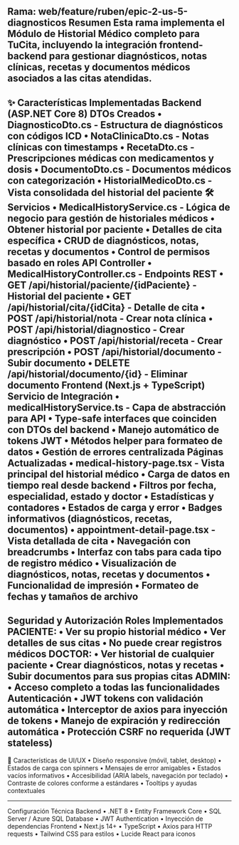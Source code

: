 Rama: web/feature/ruben/epic-2-us-5-diagnosticos
 Resumen
Esta rama implementa el Módulo de Historial Médico completo para TuCita, incluyendo la integración frontend-backend para gestionar diagnósticos, notas clínicas, recetas y documentos médicos asociados a las citas atendidas.
---
✨ Características Implementadas
Backend (ASP.NET Core 8)
 DTOs Creados
•	DiagnosticoDto.cs - Estructura de diagnósticos con códigos ICD
•	NotaClinicaDto.cs - Notas clínicas con timestamps
•	RecetaDto.cs - Prescripciones médicas con medicamentos y dosis
•	DocumentoDto.cs - Documentos médicos con categorización
•	HistorialMedicoDto.cs - Vista consolidada del historial del paciente
🛠️ Servicios
•	MedicalHistoryService.cs - Lógica de negocio para gestión de historiales médicos
•	Obtener historial por paciente
•	Detalles de cita específica
•	CRUD de diagnósticos, notas, recetas y documentos
•	Control de permisos basado en roles
 API Controller
•	MedicalHistoryController.cs - Endpoints REST
•	GET /api/historial/paciente/{idPaciente} - Historial del paciente
•	GET /api/historial/cita/{idCita} - Detalle de cita
•	POST /api/historial/nota - Crear nota clínica
•	POST /api/historial/diagnostico - Crear diagnóstico
•	POST /api/historial/receta - Crear prescripción
•	POST /api/historial/documento - Subir documento
•	DELETE /api/historial/documento/{id} - Eliminar documento
Frontend (Next.js + TypeScript)
 Servicio de Integración
•	medicalHistoryService.ts - Capa de abstracción para API
•	Type-safe interfaces que coinciden con DTOs del backend
•	Manejo automático de tokens JWT
•	Métodos helper para formateo de datos
•	Gestión de errores centralizada
 Páginas Actualizadas
•	medical-history-page.tsx - Vista principal del historial médico
•	Carga de datos en tiempo real desde backend
•	Filtros por fecha, especialidad, estado y doctor
•	Estadísticas y contadores
•	Estados de carga y error
•	Badges informativos (diagnósticos, recetas, documentos)
•	appointment-detail-page.tsx - Vista detallada de cita
•	Navegación con breadcrumbs
•	Interfaz con tabs para cada tipo de registro médico
•	Visualización de diagnósticos, notas, recetas y documentos
•	Funcionalidad de impresión
•	Formateo de fechas y tamaños de archivo
---
 Seguridad y Autorización
Roles Implementados
PACIENTE:
•	 Ver su propio historial médico
•	 Ver detalles de sus citas
•	 No puede crear registros médicos
DOCTOR:
•	 Ver historial de cualquier paciente
•	 Crear diagnósticos, notas y recetas
•	 Subir documentos para sus propias citas
ADMIN:
•	 Acceso completo a todas las funcionalidades
Autenticación
•	JWT tokens con validación automática
•	Interceptor de axios para inyección de tokens
•	Manejo de expiración y redirección automática
•	Protección CSRF no requerida (JWT stateless)
---
📱 Características de UI/UX
•	 Diseño responsive (móvil, tablet, desktop)
•	 Estados de carga con spinners
•	 Mensajes de error amigables
•	 Estados vacíos informativos
•	 Accesibilidad (ARIA labels, navegación por teclado)
•	 Contraste de colores conforme a estándares
•	 Tooltips y ayudas contextuales

---

 Configuración Técnica
Backend
•	.NET 8
•	Entity Framework Core
•	SQL Server / Azure SQL Database
•	JWT Authentication
•	Inyección de dependencias
Frontend
•	Next.js 14+
•	TypeScript
•	Axios para HTTP requests
•	Tailwind CSS para estilos
•	Lucide React para iconos
